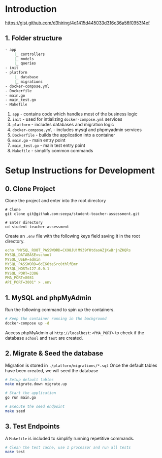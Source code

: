 # Introduction

https://gist.github.com/d3hiring/4d1415d445033d316c36a56f0953f4ef

## 1. Folder structure

```bash
- app
    |_ controllers
    |_ models
    |_ queries
- init
- platform
    |_ database
    |_ migrations
- docker-compose.yml
- Dockerfile
- main.go
- main_test.go
- Makefile
```

1. `app` - contains code which handles most of the business logic
2. `init` - used for intializing `docker-compose.yml` services
3. `platform` - includes databases and migration logic
4. `docker-compose.yml` - includes mysql and phpmyadmin services
5. `Dockerfile` - builds the application into a container
6. `main.go` - main entry point
7. `main_test.go` - main test entry point
8. `Makefile` - simplify common commands

# Setup Instructions for Development

## 0. Clone Project

Clone the project and enter into the root directory

```
# Clone
git clone git@github.com:seeya/student-teacher-assessment.git

# Enter directory
cd student-teacher-assessment
```

Create an `.env` file with the following keys field saving it in the root directory.

```yaml
echo "MYSQL_ROOT_PASSWORD=CX98JU!M939f0tdaoAZjKwBrjnZKQRs
MYSQL_DATABASE=school
MYSQL_USER=admin
MYSQL_PASSWORD=6dE66teSrc0thlfBmr
MYSQL_HOST=127.0.0.1
MYSQL_PORT=3306
PMA_PORT=8081
API_PORT=3001" > .env
```

## 1. MySQL and phpMyAdmin

Run the following command to spin up the containers.

```bash
# Keep the container running in the background
docker-compose up -d
```

Access phpMyAdmin at `http://localhost:<PMA_PORT>` to check if the database `school` and `test` are created.

## 2. Migrate & Seed the database

Migration is stored in `./platform/migrations/*.sql`
Once the default tables have been created, we will seed the database

```bash
# Setup default tables
make migrate.down migrate.up

# Start the application
go run main.go

# Execute the seed endpoint
make seed
```

## 3. Test Endpoints

A `Makefile` is included to simplify running repetitive commands.

```bash
# Clean the test cache, use 1 processor and run all tests
make test
```
